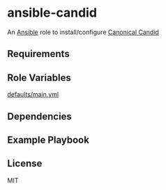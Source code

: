 # ansible-candid

An [Ansible](https://www.ansible.com) role to install/configure [Canonical Candid](https://github.com/CanonicalLtd/candid)

## Requirements

## Role Variables

[defaults/main.yml](defaults/main.yml)

## Dependencies

## Example Playbook

## License

MIT

